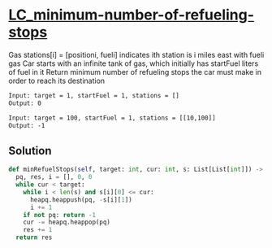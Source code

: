 # [LC_minimum-number-of-refueling-stops](https://leetcode.com/problems/minimum-number-of-refueling-stops)

Gas stations[i] = [positioni, fueli] indicates ith station is i miles east with fueli gas
Car starts with an infinite tank of gas, which initially has startFuel liters of fuel in it
Return minimum number of refueling stops the car must make in order to reach its destination

```txt
Input: target = 1, startFuel = 1, stations = []
Output: 0

Input: target = 100, startFuel = 1, stations = [[10,100]]
Output: -1
```

## Solution

```py
def minRefuelStops(self, target: int, cur: int, s: List[List[int]]) -> int:
  pq, res, i = [], 0, 0
  while cur < target:
    while i < len(s) and s[i][0] <= cur:
      heapq.heappush(pq, -s[i][1])
      i += 1
    if not pq: return -1
    cur -= heapq.heappop(pq)
    res += 1
  return res
```
